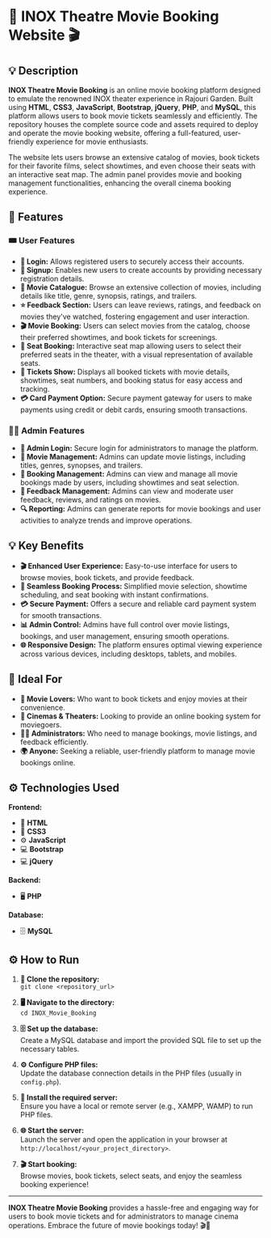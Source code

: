# 🍿 **INOX Theatre Movie Booking Website** 🎬

## 💡 **Description**

**INOX Theatre Movie Booking** is an online movie booking platform designed to emulate the renowned INOX theater experience in Rajouri Garden. Built using **HTML**, **CSS3**, **JavaScript**, **Bootstrap**, **jQuery**, **PHP**, and **MySQL**, this platform allows users to book movie tickets seamlessly and efficiently. The repository houses the complete source code and assets required to deploy and operate the movie booking website, offering a full-featured, user-friendly experience for movie enthusiasts.

The website lets users browse an extensive catalog of movies, book tickets for their favorite films, select showtimes, and even choose their seats with an interactive seat map. The admin panel provides movie and booking management functionalities, enhancing the overall cinema booking experience.

## 🚀 **Features**

### 🎟️ **User Features**
* **🔑 Login:** Allows registered users to securely access their accounts.
* **📝 Signup:** Enables new users to create accounts by providing necessary registration details.
* **🍿 Movie Catalogue:** Browse an extensive collection of movies, including details like title, genre, synopsis, ratings, and trailers.
* **⭐ Feedback Section:** Users can leave reviews, ratings, and feedback on movies they've watched, fostering engagement and user interaction.
* **🎬 Movie Booking:** Users can select movies from the catalog, choose their preferred showtimes, and book tickets for screenings.
* **💺 Seat Booking:** Interactive seat map allowing users to select their preferred seats in the theater, with a visual representation of available seats.
* **🎫 Tickets Show:** Displays all booked tickets with movie details, showtimes, seat numbers, and booking status for easy access and tracking.
* **💳 Card Payment Option:** Secure payment gateway for users to make payments using credit or debit cards, ensuring smooth transactions.

### 🧑‍💼 **Admin Features**
* **🔑 Admin Login:** Secure login for administrators to manage the platform.
* **🎥 Movie Management:** Admins can update movie listings, including titles, genres, synopses, and trailers.
* **📅 Booking Management:** Admins can view and manage all movie bookings made by users, including showtimes and seat selection.
* **💬 Feedback Management:** Admins can view and moderate user feedback, reviews, and ratings on movies.
* **🔍 Reporting:** Admins can generate reports for movie bookings and user activities to analyze trends and improve operations.

## 💡 **Key Benefits**
* **🎬 Enhanced User Experience:** Easy-to-use interface for users to browse movies, book tickets, and provide feedback.
* **📅 Seamless Booking Process:** Simplified movie selection, showtime scheduling, and seat booking with instant confirmations.
* **💳 Secure Payment:** Offers a secure and reliable card payment system for smooth transactions.
* **📊 Admin Control:** Admins have full control over movie listings, bookings, and user management, ensuring smooth operations.
* **🌐 Responsive Design:** The platform ensures optimal viewing experience across various devices, including desktops, tablets, and mobiles.

## 🎯 **Ideal For**
* **🎥 Movie Lovers:** Who want to book tickets and enjoy movies at their convenience.
* **🏢 Cinemas & Theaters:** Looking to provide an online booking system for moviegoers.
* **🧑‍💼 Administrators:** Who need to manage bookings, movie listings, and feedback efficiently.
* **🌍 Anyone:** Seeking a reliable, user-friendly platform to manage movie bookings online.

## ⚙️ **Technologies Used**

**Frontend:**  
* 🧱 **HTML**  
* 🎨 **CSS3**  
* ⚙️ **JavaScript**  
* 💻 **Bootstrap**  
* 💻 **jQuery**

**Backend:**  
* 🖥️ **PHP**

**Database:**  
* 🗄️ **MySQL**

## ⚙️ **How to Run**

1. **📂 Clone the repository:**  
   `git clone <repository_url>`

2. **🖥️ Navigate to the directory:**  
   `cd INOX_Movie_Booking`

3. **🗄️ Set up the database:**  
   Create a MySQL database and import the provided SQL file to set up the necessary tables.

4. **⚙️ Configure PHP files:**  
   Update the database connection details in the PHP files (usually in `config.php`).

5. **🚀 Install the required server:**  
   Ensure you have a local or remote server (e.g., XAMPP, WAMP) to run PHP files.

6. **🌐 Start the server:**  
   Launch the server and open the application in your browser at `http://localhost/<your_project_directory>`.

7. **🎬 Start booking:**  
   Browse movies, book tickets, select seats, and enjoy the seamless booking experience!

---

**INOX Theatre Movie Booking** provides a hassle-free and engaging way for users to book movie tickets and for administrators to manage cinema operations. Embrace the future of movie bookings today! 🎬🍿
